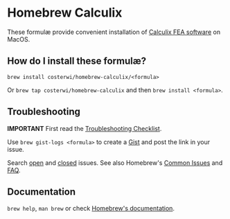 # Homebrew Calculix
These formulæ provide convenient installation of [Calculix FEA software](http://www.calculix.de/) on MacOS.

## How do I install these formulæ?
`brew install costerwi/homebrew-calculix/<formula>`

Or `brew tap costerwi/homebrew-calculix` and then `brew install <formula>`.

## Troubleshooting
**IMPORTANT** First read the [Troubleshooting Checklist](https://docs.brew.sh/Troubleshooting.html).

Use `brew gist-logs <formula>` to create a [Gist](https://gist.github.com/) and post the link in your issue.

Search [open](https://github.com/costerwi/homebrew-calculix/issues?state=open) and [closed](https://github.com/costerwi/homebrew-calculix/issues?state=closed) issues. See also Homebrew's  [Common Issues](https://docs.brew.sh/Common-Issues.html) and [FAQ](https://docs.brew.sh/FAQ.html).

## Documentation
`brew help`, `man brew` or check [Homebrew's documentation](https://github.com/Homebrew/brew/blob/master/docs/README.md).
